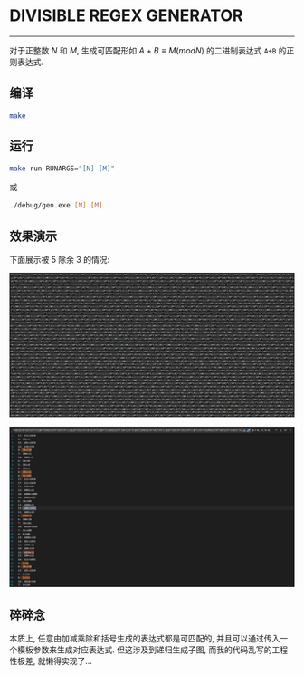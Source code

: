 # DIVISIBLE REGEX GENERATOR

---

对于正整数 $N$ 和 $M$, 生成可匹配形如 $A + B \equiv M (mod N)$ 的二进制表达式 `A+B` 的正则表达式.

## 编译

```sh
make
```

## 运行

```sh
make run RUNARGS="[N] [M]"
```

或

```sh
./debug/gen.exe [N] [M]
```

## 效果演示

下面展示被 5 除余 3 的情况:

![控制台输出](doc/pic/CLI-effect.png)

![匹配效果](doc/pic/match-effect.png)

## 碎碎念

本质上, 任意由加减乘除和括号生成的表达式都是可匹配的, 并且可以通过传入一个模板参数来生成对应表达式. 但这涉及到递归生成子图, 而我的代码乱写的工程性极差, 就懒得实现了...
